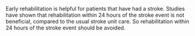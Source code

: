 Early rehabilitation is helpful for patients that have had a stroke. Studies have shown that rehabilitation within 24 hours of the stroke event is not beneficial, compared to the usual stroke unit care. So rehabilitation within 24 hours of the stroke event should be avoided.